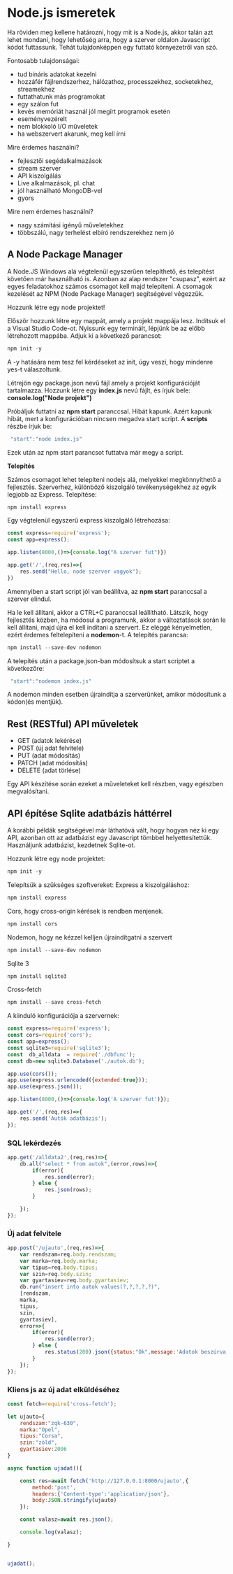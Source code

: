 # Node.js ismeretek

Ha röviden meg kellene határozni, hogy mit is a Node.js, akkor talán azt lehet mondani, hogy lehetőség arra, hogy a szerver oldalon Javascript kódot futtassunk. Tehát tulajdonképpen egy futtató környezetről van szó.

Fontosabb tulajdonságai:
 - tud bináris adatokat kezelni
 - hozzáfér fájlrendszerhez, hálózathoz, processzekhez, socketekhez, streamekhez
 - futtathatunk más programokat
 - egy szálon fut
 - kevés memóriát használ jól megírt programok esetén
 - eseményvezérelt
 - nem blokkoló I/O műveletek
 - ha webszervert akarunk, meg kell írni

Mire érdemes használni?
 - fejlesztői segédalkalmazások
 - stream szerver
 - API kiszolgálás
 - Live alkalmazások, pl. chat
 - jól használható MongoDB-vel
 - gyors

Mire nem érdemes használni?
 - nagy számítási igényű műveletekhez
 - többszálú, nagy terhelést elbíró rendszerekhez nem jó
 
 ## A Node Package Manager
 
 A Node.JS Windows alá végtelenül egyszerűen telepíthető, és telepítést követően már használható is. Azonban az alap rendszer "csupasz", ezért az egyes feladatokhoz számos csomagot kell majd telepíteni. A csomagok kezelését az NPM (Node Package Manager) segítségével végezzük.
 
Hozzunk létre egy node projektet!

Először hozzunk létre egy mappát, amely a projekt mappája lesz.
Indítsuk el a Visual Studio Code-ot.
Nyissunk egy terminált, lépjünk be az előbb létrehozott mappába.
Adjuk ki a következő parancsot:
```javascript
npm init -y
```
A -y hatására nem tesz fel kérdéseket az init, úgy veszi, hogy mindenre yes-t válaszoltunk. 

Létrejön egy package.json nevű fájl amely a projekt konfigurációját tartalmazza.
Hozzunk létre egy **index.js** nevú fájlt, és írjuk bele: **console.log("Node projekt")**

Próbáljuk futtatni az **npm start** paranccsal.
Hibát kapunk. Azért kapunk hibát, mert a konfigurációban nincsen megadva start script. A **scripts** részbe írjuk be:
```js
 "start":"node index.js"
```
Ezek után az npm start parancsot futtatva már megy a script.

**Telepítés**

Számos csomagot lehet telepíteni nodejs alá, melyekkel megkönnyíthető a fejlesztés.
Szerverhez, különböző kiszolgáló tevékenységekhez az egyik legjobb az Express.
Telepítése: 
```js
npm install express
```
Egy végtelenül egyszerű express kiszolgáló létrehozása:
```js
const express=require('express');
const app=express();

app.listen(8000,()=>{console.log("A szerver fut")})

app.get('/',(req,res)=>{
    res.send("Hello, node szerver vagyok");
})
```
Amennyiben a start script jól van beállítva, az **npm start** paranccsal a szerver elindul.

Ha le kell állítani, akkor a CTRL+C paranccsal leállítható. Látszik, hogy fejlesztés közben, ha módosul a programunk, akkor a változtatások során le kell állítani, majd újra el kell indítani a szervert. Ez eléggé kényelmetlen, ezért érdemes feltelepíteni a **nodemon**-t.
A telepítés parancsa:
```js
npm install --save-dev nodemon
```
A telepítés után a package.json-ban módosítsuk a start scriptet a következőre:
```js
 "start":"nodemon index.js"
```
A nodemon minden esetben újraindítja a szerverünket, amikor módosítunk a kódon(és mentjük).

## Rest (RESTful) API műveletek
 - GET (adatok lekérése)
 - POST (új adat felvitele)
 - PUT (adat módosítás)
 - PATCH (adat módosítás)
 - DELETE (adat törlése)

Egy API készítése során ezeket a műveleteket kell részben, vagy egészben megvalósítani.

## API építése Sqlite adatbázis háttérrel

A korábbi példák segítségével már láthatóvá vált, hogy hogyan néz ki egy API, azonban ott az adatbázist egy Javascript tömbbel helyettesítettük. Használjunk adatbázist, kezdetnek Sqlite-ot. 

Hozzunk létre egy node projektet:
```js
npm init -y
```
Telepítsük a szükséges szoftvereket:
Express a kiszolgáláshoz:
```js
npm install express
```
Cors, hogy cross-origin kérések is rendben menjenek.
```js
npm install cors
```
Nodemon, hogy ne kézzel kelljen újraindítgatni a szervert
```js
npm install --save-dev nodemon
```
Sqlite 3
```js
npm install sqlite3
```
Cross-fetch
```js
npm install --save cross-fetch
```
A kiinduló konfigurációja a szervernek:
```js
const express=require('express');
const cors=require('cors');
const app=express();
const sqlite3=require('sqlite3');
const  db_alldata  = require('./dbfunc');
const db=new sqlite3.Database('./autok.db');

app.use(cors());
app.use(express.urlencoded({extended:true}));
app.use(express.json());

app.listen(8000,()=>{console.log('A szerver fut')});

app.get('/',(req,res)=>{
    res.send('Autók adatbázis');
});
```
### SQL lekérdezés
```js
app.get('/alldata2',(req,res)=>{
    db.all("select * from autok",(error,rows)=>{
        if(error){
            res.send(error);
        } else {
            res.json(rows);
        }

    });
});
```
### Új adat felvitele
```js
app.post('/ujauto',(req,res)=>{
    var rendszam=req.body.rendszam;
    var marka=req.body.marka;
    var tipus=req.body.tipus;
    var szin=req.body.szin;
    var gyartasiev=req.body.gyartasiev;
    db.run("insert into autok values(?,?,?,?,?)",
    [rendszam,
    marka,
    tipus,
    szin,
    gyartasiev],
    error=>{
        if(error){
            res.send(error);
        } else {
            res.status(200).json({status:"Ok",message:'Adatok beszúrva'});
        }
    });
});
```

### Kliens js az új adat elküldéséhez
```js
const fetch=require('cross-fetch');

let ujauto={
    rendszam:"zqk-630",
    marka:"Opel",
    tipus:"Corsa",
    szin:"zöld",
    gyartasiev:2006
}

async function ujadat(){

    const res=await fetch('http://127.0.0.1:8000/ujauto',{
        method:'post',
        headers:{'Content-type':'application/json'},
        body:JSON.stringify(ujauto)
    });

    const valasz=await res.json();

    console.log(valasz);

}


ujadat();

```
